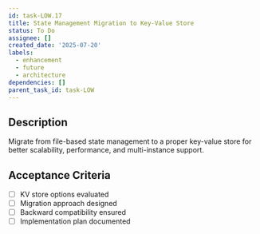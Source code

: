 ```yaml
---
id: task-LOW.17
title: State Management Migration to Key-Value Store
status: To Do
assignee: []
created_date: '2025-07-20'
labels:
  - enhancement
  - future
  - architecture
dependencies: []
parent_task_id: task-LOW
---
```


## Description

Migrate from file-based state management to a proper key-value store for better scalability, performance, and multi-instance support.

## Acceptance Criteria

- [ ] KV store options evaluated
- [ ] Migration approach designed
- [ ] Backward compatibility ensured
- [ ] Implementation plan documented
